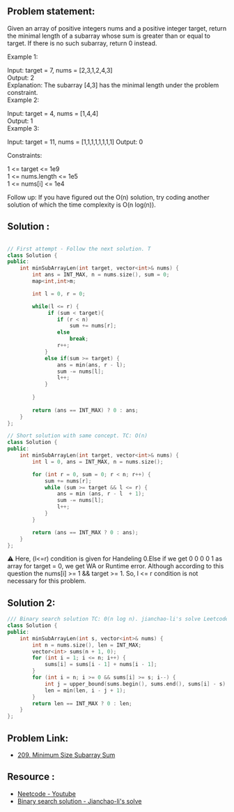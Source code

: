 ## Problem statement:
Given an array of positive integers nums and a positive integer target, return the minimal length of a subarray whose sum is greater than or equal to target. If there is no such subarray, return 0 instead.

Example 1:

Input: target = 7, nums = [2,3,1,2,4,3]</br>
Output: 2</br>
Explanation: The subarray [4,3] has the minimal length under the problem constraint.</br>
Example 2:

Input: target = 4, nums = [1,4,4]</br>
Output: 1</br>
Example 3:

Input: target = 11, nums = [1,1,1,1,1,1,1,1]
Output: 0
 

Constraints:

1 <= target <= 1e9</br>
1 <= nums.length <= 1e5</br>
1 <= nums[i] <= 1e4
 

Follow up: If you have figured out the O(n) solution, try coding another solution of which the time complexity is O(n log(n)).


## Solution :
```c++

// First attempt - Follow the next solution. T
class Solution {
public:
    int minSubArrayLen(int target, vector<int>& nums) {
        int ans = INT_MAX, n = nums.size(), sum = 0;
        map<int,int>m;

        int l = 0, r = 0;

        while(l <= r) {  
             if (sum < target){
                if (r < n)  
                    sum += nums[r];
                else 
                    break;
                r++;  
            }
            else if(sum >= target) {
                ans = min(ans, r - l); 
                sum -= nums[l];
                l++;
            }
           
        }
           
        return (ans == INT_MAX) ? 0 : ans;
    }
};
```

```c++
// Short solution with same concept. TC: O(n)
class Solution {
public:
    int minSubArrayLen(int target, vector<int>& nums) {
        int l = 0, ans = INT_MAX, n = nums.size();

        for (int r = 0, sum = 0; r < n; r++) {
            sum += nums[r];
            while (sum >= target && l <= r) { 
                ans = min (ans, r - l  + 1);
                sum -= nums[l];
                l++;
            }
        }

        return (ans == INT_MAX ? 0 : ans);
    }
};
```
⚠ Here,  (l<=r) condition is given for Handeling 0.Else if we get 0 0 0 0 1 as array for target = 0, we get WA or Runtime error. Although according to this question the nums[i] >= 1 && target >= 1. So, l <= r condition is not necessary for this problem. 

## Solution 2:
```c++
/// Binary search solution TC: 0(n log n). jianchao-li's solve Leetcode.
class Solution {
public:
    int minSubArrayLen(int s, vector<int>& nums) {
        int n = nums.size(), len = INT_MAX;
        vector<int> sums(n + 1, 0);
        for (int i = 1; i <= n; i++) {
            sums[i] = sums[i - 1] + nums[i - 1];
        }
        for (int i = n; i >= 0 && sums[i] >= s; i--) {
            int j = upper_bound(sums.begin(), sums.end(), sums[i] - s) - sums.begin();
            len = min(len, i - j + 1);
        }
        return len == INT_MAX ? 0 : len;
    }
};
```




## Problem Link:
- [209. Minimum Size Subarray Sum](https://leetcode.com/problems/minimum-size-subarray-sum/)

## Resource :
- [Neetcode - Youtube](https://www.youtube.com/watch?v=aYqYMIqZx5s)
- [Binary search solution - Jianchao-li's solve](https://leetcode.com/problems/minimum-size-subarray-sum/discuss/59090/C%2B%2B-O(n)-and-O(nlogn) "Leetcode discussion")